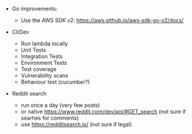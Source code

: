 - Go improvements:

  - Use the AWS SDK v2: https://aws.github.io/aws-sdk-go-v2/docs/

- CI/Dev

  - Run lambda locally
  - Unit Tests
  - Integration Tests
  - Environment Tests
  - Test coverage
  - Vulnerability scans
  - Behaviour test (cucumber?)

- Reddit search

  - run once a day (very few posts)
  - or native https://www.reddit.com/dev/api/#GET_search (not sure if searhes for comments)
  - use https://redditsearch.io/ (not sure if legal)
